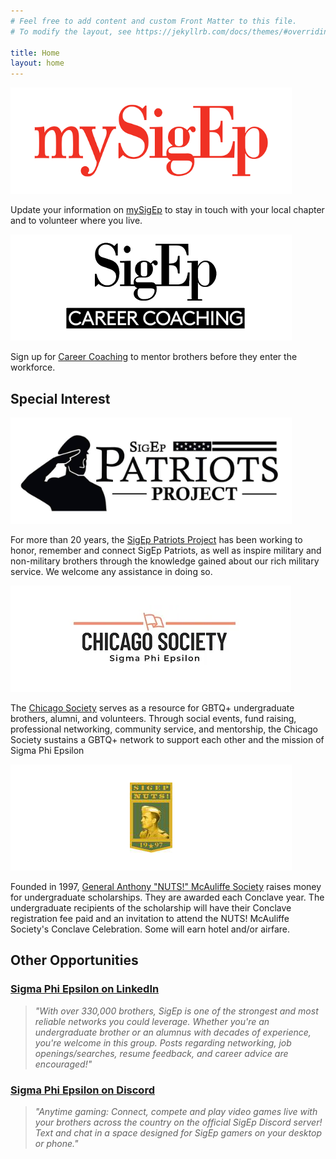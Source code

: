```yaml
---
# Feel free to add content and custom Front Matter to this file.
# To modify the layout, see https://jekyllrb.com/docs/themes/#overriding-theme-defaults

title: Home
layout: home
---
```


<div class="row">
  <div class="col-md-6">
    <div class="card mb-3">
      <a href="https://mysigep.org/"><img src="/assets/images/mysigep.png" alt="mySigep" class="card-img-top" /></a>
      <div class="card-body">
        <p>Update your information on <a href="https://mysigep.org/">mySigEp</a> to stay in touch with your local chapter and to volunteer where you live.</p>
      </div>
    </div>
  </div>
  <div class="col-md-6">
    <div class="card mb-3">
      <a href="https://sigep.org/the-sigep-experience/events/career-coaching/"><img src="/assets/images/career-coaching.png" alt="Career Coaching" class="card-img-top" /></a>
      <div class="card-body">
        <p>Sign up for <a href="https://sigep.org/the-sigep-experience/events/career-coaching/">Career Coaching</a> to mentor brothers before they enter the workforce.</p>
      </div>
    </div>
  </div>
</div>

<h2 class="my-3">Special Interest</h2>

<div class="row">
  <div class="col-md-6">
    <div class="card mb-3">
      <a href="https://www.facebook.com/groups/sigepswhoserve/"><img src="/assets/images/spp.png" alt="SigEp Patriots Project" class="card-img-top" /></a>
      <div class="card-body">
        <p>For more than 20 years, the <a href="https://www.facebook.com/groups/sigepswhoserve/">SigEp Patriots Project</a> has been working to honor, remember and connect SigEp Patriots, as well as inspire military and non-military brothers through the knowledge gained about our rich military service. We welcome any assistance in doing so.</p>
      </div>
    </div>
  </div>
  <div class="col-md-6">
    <div class="card mb-3">
      <a href="https://www.sigepchicagosociety.com/"><img src="/assets/images/chicago-society.png" alt="Chicago Society" class="card-img-top" /></a>
      <div class="card-body">
        <p>The <a href="https://www.sigepchicagosociety.com/">Chicago Society</a> serves as a resource for GBTQ+ undergraduate brothers, alumni, and volunteers. Through social events, fund raising, professional networking, community service, and mentorship, the Chicago Society sustains a GBTQ+ network to support each other and the mission of Sigma Phi Epsilon</p>
      </div>
    </div>
  </div>
</div>
<div class="row">
  <div class="col-md-6">
    <div class="card mb-3">
      <a href="https://www.sigepnuts.com/"><img src="/assets/images/nuts.png" alt="General Anthony 'NUTS!' McAuliffe Society" class="card-img-top" /></a>
      <div class="card-body">
        <p>Founded in 1997, <a href="https://www.sigepnuts.com/">General Anthony "NUTS!" McAuliffe Society</a> raises money for undergraduate scholarships. They are awarded each Conclave year. The undergraduate recipients of the scholarship will have their Conclave registration fee paid and an invitation to attend the NUTS! McAuliffe Society's Conclave Celebration. Some will earn hotel and/or airfare.</p>
      </div>
    </div>
  </div>
</div>


<h2 class="my-3">Other Opportunities</h2>

<div class="card mb-3">
  <div class="card-body">
    <h3 class="mb-3"><a href="https://www.linkedin.com/groups/36627/"><i class="fab fa-linkedin"></i> Sigma Phi Epsilon on LinkedIn</a></h3>
    <blockquote><em>"With over 330,000 brothers, SigEp is one of the strongest and most reliable networks you could leverage. Whether you're an undergraduate brother or an alumnus with decades of experience, you're welcome in this group. Posts regarding networking, job openings/searches, resume feedback, and career advice are encouraged!"</em></blockquote>
  </div>
</div>

<div class="card mb-3">
  <div class="card-body">
    <h3 class="mb-3"><a href="https://discord.gg/zxb8ADk"><i class="fab fa-discord"></i> Sigma Phi Epsilon on Discord</a></h3>
    <blockquote><em>"Anytime gaming: Connect, compete and play video games live with your brothers across the country on the official SigEp Discord server! Text and chat in a space designed for SigEp gamers on your desktop or phone."</em></blockquote>
  </div>
</div>